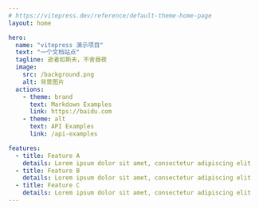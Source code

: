 ```yaml
---
# https://vitepress.dev/reference/default-theme-home-page
layout: home

hero:
  name: "vitepress 演示项目"
  text: "一个文档站点"
  tagline: 逝者如斯夫，不舍昼夜
  image: 
    src: /background.png
    alt: 背景图片
  actions:
    - theme: brand
      text: Markdown Examples
      link: https://baidu.com
    - theme: alt
      text: API Examples
      link: /api-examples

features:
  - title: Feature A
    details: Lorem ipsum dolor sit amet, consectetur adipiscing elit
  - title: Feature B
    details: Lorem ipsum dolor sit amet, consectetur adipiscing elit
  - title: Feature C
    details: Lorem ipsum dolor sit amet, consectetur adipiscing elit
---
```


